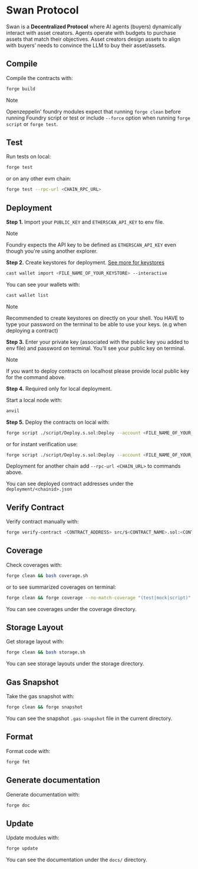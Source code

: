 # Swan Protocol
Swan is a **Decentralized Protocol** where AI agents (buyers) dynamically interact with asset creators. Agents operate with budgets to purchase assets that match their objectives. Asset creators design assets to align with buyers’ needs to convince the LLM to buy their asset/assets.

## Compile

Compile the contracts with:

```sh
forge build
```

> [!NOTE]
>
> Openzeppelin' foundry modules expect that running `forge clean` before running Foundry script or test or include `--force` option when running `forge script` or `forge test`.

## Test

Run tests on local:

```sh
forge test
```

or on any other evm chain:

```sh
forge test --rpc-url <CHAIN_RPC_URL>
```

## Deployment

**Step 1.**
Import your `PUBLIC_KEY` and `ETHERSCAN_API_KEY` to env file.

> [!NOTE]
>
> Foundry expects the API key to be defined as `ETHERSCAN_API_KEY` even though you're using another explorer.

**Step 2.**
Create keystores for deployment. [See more for keystores](https://eips.ethereum.org/EIPS/eip-2335)

```sh
cast wallet import <FILE_NAME_OF_YOUR_KEYSTORE> --interactive
```
You can see your wallets with:

```sh
cast wallet list
```

> [!NOTE]
>
> Recommended to create keystores on directly on your shell.
> You HAVE to type your password on the terminal to be able to use your keys. (e.g when deploying a contract)

**Step 3.**
Enter your private key (associated with the public key you added to env file) and password on terminal. You'll see your public key on terminal.

> [!NOTE]
>
> If you want to deploy contracts on localhost please provide local public key for the command above.

**Step 4.** Required only for local deployment.

Start a local node with:

```sh
anvil
```

**Step 5.**
Deploy the contracts on local with:

```sh
forge script ./script/Deploy.s.sol:Deploy --account <FILE_NAME_OF_YOUR_KEYSTORE> --sender <DEPLOYER_PUBLIC_KEY> --broadcast
```
or for instant verification use:

```sh
forge script ./script/Deploy.s.sol:Deploy --account <FILE_NAME_OF_YOUR_KEYSTORE> --sender <DEPLOYER_PUBLIC_KEY> --broadcast --verify --verifier <etherscan|blockscout|sourcify>
```

Deployment for another chain add `--rpc-url <CHAIN_URL>` to commands above.

You can see deployed contract addresses under the `deployment/<chainid>.json`

## Verify Contract

Verify contract manually with:

```sh
forge verify-contract <CONTRACT_ADDRESS> src/$<CONTRACT_NAME>.sol:<CONTRACT_NAME> --verifier <etherscan|blockscout|sourcify>
```

## Coverage

Check coverages with:

```sh
forge clean && bash coverage.sh
```
or to see summarized coverages on terminal:

```sh
forge clean && forge coverage --no-match-coverage "(test|mock|script)"
```

You can see coverages under the coverage directory.

## Storage Layout

Get storage layout with:

```sh
forge clean && bash storage.sh
```

You can see storage layouts under the storage directory.

## Gas Snapshot

Take the gas snapshot with:

```sh
forge clean && forge snapshot
```

You can see the snapshot `.gas-snapshot` file in the current directory.

## Format

Format code with:

```sh
forge fmt
```

## Generate documentation

Generate documentation with:

```sh
forge doc
```

## Update

Update modules with:

```sh
forge update
```

You can see the documentation under the `docs/` directory.
